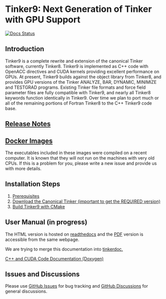 Tinker9: Next Generation of Tinker with GPU Support
===================================================
[//]: # (Badges)
[![Docs Status](https://readthedocs.org/projects/tinker9-manual/badge/?version=latest&style=flat)](https://tinker9-manual.readthedocs.io)


<h2>Introduction</h2>

Tinker9 is a complete rewrite and extension of the canonical Tinker software, currently Tinker8. Tinker9 is implemented as C++ code with OpenACC directives and CUDA kernels providing excellent performance on GPUs. At present, Tinker9 builds against the object library from Tinker8, and provides GPU versions of the Tinker ANALYZE, BAR, DYNAMIC, MINIMIZE and TESTGRAD programs. Existing Tinker file formats and force field parameter files are fully compatible with Tinker9, and nearly all Tinker8 keywords function identically in Tinker9. Over time we plan to port much or all of the remaining portions of Fortran Tinker8 to the C++ Tinker9 code base.


<h2><a href="https://github.com/TinkerTools/tinker9/discussions/197">
Release Notes
</a></h2>


<h2><a href="https://hub.docker.com/r/tinkertools/tinker9">
Docker Images
</a></h2>

The executables included in these images were compiled on a recent computer. It is known that they will not run on the machines with very old CPUs. If this is a problem for you, please write a new issue and provide us with more details.


<h2>Installation Steps</h2>

   1. [Prerequisites](doc/manual/m/install/preq.rst)
   2. [Download the Canonical Tinker (important to get the REQUIRED version)](doc/manual/m/install/tinker.rst)
   3. [Build Tinker9 with CMake](doc/manual/m/install/buildwithcmake.rst)


<h2>User Manual (in progress)</h2>

The HTML version is hosted on [readthedocs](https://tinker9-manual.readthedocs.io)
and the [PDF](https://tinker9-manual.readthedocs.io/_/downloads/en/latest/pdf/)
version is accessible from the same webpage.

We are trying to merge this documentation into [tinkerdoc.](https://tinkerdoc.readthedocs.io)

[C++ and CUDA Code Documentation (Doxygen)](https://tinkertools.github.io/tinker9/)

<h2>Issues and Discussions</h2>

Please use [GitHub Issues](https://github.com/TinkerTools/tinker9/issues) for bug tracking and
[GitHub Discussions](https://github.com/TinkerTools/tinker9/discussions) for general discussions.
